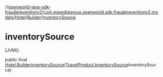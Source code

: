 //[openworld-java-sdk-fraudpreventionv2](../../../../index.md)/[com.expediagroup.openworld.sdk.fraudpreventionv2.models](../../index.md)/[Hotel](../index.md)/[Builder](index.md)/[inventorySource](inventory-source.md)

# inventorySource

[JVM]\

public final [Hotel.Builder](index.md)[inventorySource](inventory-source.md)([TravelProduct.InventorySource](../../-travel-product/-inventory-source/index.md)inventorySource)

